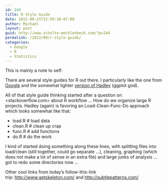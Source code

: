 ```yaml
---
id: 244
title: R Style Guide
date: 2012-09-21T22:59:18-07:00
author: Michael
layout: post
guid: http://www.schulte-mecklenbeck.com/?p=244
permalink: /2012/09/r-style-guide/
categories:
  - Google
  - R
  - Statistics
---
```

This is mainly a note to self:

There are several style guides for R out there. I particularly like the one from [Google](https://google.github.io/styleguide/Rguide.xml "Google R Style Guide") and the somewhat lighter [version of Hadley](http://stat405.had.co.nz/r-style.html) (ggplot god).

All of that style guide thinking started after a question on <stackoverflow.com> about R workflow &#8230; How do we organize large R projects. Hadley (again) is favoring an Load-Clean-Func-Do approach which looks somewhat like that:

  * load.R # load data
  * clean.R # clean up crap
  * func.R # add functions
  * do.R # do the work

I kind of started doing something along these lines, with splitting files into load/clean (still together, could go separate &#8230;), cleaning, graphing (which does not make a lot of sense in an extra file) and large junks of analysis &#8230; got to redo some directories now &#8230;

Other cool links from today&#8217;s follow-this-link trip: <http://www.getskeleton.com/> and <http://subtlepatterns.com/>